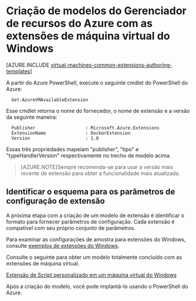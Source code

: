 <properties
   pageTitle="Criação de modelos com as extensões de máquina virtual do Windows | Microsoft Azure"
   description="Saiba mais sobre a criação de modelos do Gerenciador de recursos do Azure com extensões para VMs do Windows"
   services="virtual-machines-windows"
   documentationCenter=""
   authors="kundanap"
   manager="timlt"
   editor=""
   tags="azure-resource-manager"/>

<tags
   ms.service="virtual-machines-windows"
   ms.devlang="na"
   ms.topic="article"
   ms.tgt_pltfrm="vm-windows"
   ms.workload="infrastructure-services"
   ms.date="03/29/2016"
   ms.author="kundanap"/>

# <a name="authoring-azure-resource-manager-templates-with-windows-vm-extensions"></a>Criação de modelos do Gerenciador de recursos do Azure com as extensões de máquina virtual do Windows

[AZURE.INCLUDE [virtual-machines-common-extensions-authoring-templates](../../includes/virtual-machines-common-extensions-authoring-templates.md)]

A partir do Azure PowerShell, execute o seguinte cmdlet do PowerShell do Azure:

      Get-AzureVMAvailableExtension


Esse cmdlet retorna o nome do fornecedor, o nome de extensão e a versão da seguinte maneira:

      Publisher                   : Microsoft.Azure.Extensions  
      ExtensionName               : DockerExtension
      Version                     : 1.0

Essas três propriedades mapeiam "publisher", "tipo" e "typeHandlerVersion" respectivamente no trecho de modelo acima.

>[AZURE.NOTE]Sempre recomenda-se para usar a versão mais recente de extensão para obter a funcionalidade mais atualizada.

## <a name="identifying-the-schema-for-the-extension-configuration-parameters"></a>Identificar o esquema para os parâmetros de configuração de extensão

A próxima etapa com a criação de um modelo de extensão é identificar o formato para fornecer parâmetros de configuração. Cada extensão é compatível com seu próprio conjunto de parâmetros.

Para examinar as configurações de amostra para extensões do Windows, consulte [exemplos de extensões do Windows](virtual-machines-windows-extensions-configuration-samples.md).


Consulte o seguinte para obter um modelo totalmente concluído com as extensões de máquina virtual.

[Extensão de Script personalizado em um máquina virtual do Windows](https://github.com/Azure/azure-quickstart-templates/blob/b1908e74259da56a92800cace97350af1f1fc32b/201-list-storage-keys-windows-vm/azuredeploy.json/)


Após a criação do modelo, você pode implantá-lo usando o PowerShell do Azure.
